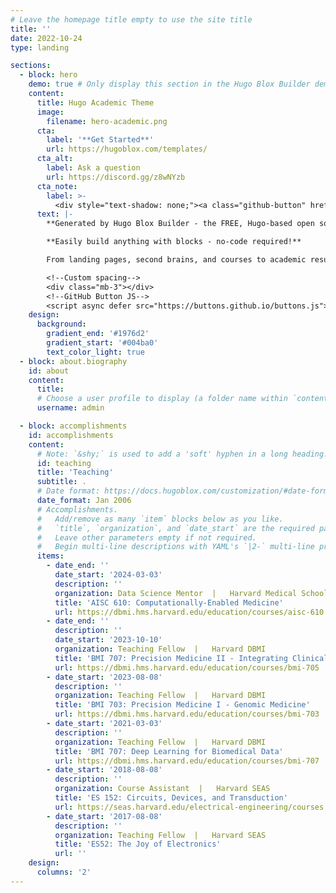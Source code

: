 ```yaml
---
# Leave the homepage title empty to use the site title
title: ''
date: 2022-10-24
type: landing

sections:
  - block: hero
    demo: true # Only display this section in the Hugo Blox Builder demo site
    content:
      title: Hugo Academic Theme
      image:
        filename: hero-academic.png
      cta:
        label: '**Get Started**'
        url: https://hugoblox.com/templates/
      cta_alt:
        label: Ask a question
        url: https://discord.gg/z8wNYzb
      cta_note:
        label: >-
          <div style="text-shadow: none;"><a class="github-button" href="https://github.com/HugoBlox/hugo-blox-builder" data-icon="octicon-star" data-size="large" data-show-count="true" aria-label="Star"></a></div><div style="text-shadow: none;"><a class="github-button" href="https://github.com/HugoBlox/theme-academic-cv" data-icon="octicon-star" data-size="large" data-show-count="true" aria-label="Star">Star the Academic template</a></div>
      text: |-
        **Generated by Hugo Blox Builder - the FREE, Hugo-based open source website builder trusted by 500,000+ sites.**

        **Easily build anything with blocks - no-code required!**

        From landing pages, second brains, and courses to academic resumés, conferences, and tech blogs.

        <!--Custom spacing-->
        <div class="mb-3"></div>
        <!--GitHub Button JS-->
        <script async defer src="https://buttons.github.io/buttons.js"></script>
    design:
      background:
        gradient_end: '#1976d2'
        gradient_start: '#004ba0'
        text_color_light: true
  - block: about.biography
    id: about
    content:
      title: 
      # Choose a user profile to display (a folder name within `content/authors/`)
      username: admin

  - block: accomplishments
    id: accomplishments
    content:
      # Note: `&shy;` is used to add a 'soft' hyphen in a long heading.
      id: teaching
      title: 'Teaching'
      subtitle: . 
      # Date format: https://docs.hugoblox.com/customization/#date-format
      date_format: Jan 2006
      # Accomplishments.
      #   Add/remove as many `item` blocks below as you like.
      #   `title`, `organization`, and `date_start` are the required parameters.
      #   Leave other parameters empty if not required.
      #   Begin multi-line descriptions with YAML's `|2-` multi-line prefix.
      items:
        - date_end: ''
          date_start: '2024-03-03'
          description: ''
          organization: Data Science Mentor  |   Harvard Medical School
          title: 'AISC 610: Computationally-Enabled Medicine'
          url: https://dbmi.hms.harvard.edu/education/courses/aisc-610
        - date_end: ''
          description: ''
          date_start: '2023-10-10'
          organization: Teaching Fellow  |   Harvard DBMI
          title: 'BMI 707: Precision Medicine II - Integrating Clinical and Genomic Data'
          url: https://dbmi.hms.harvard.edu/education/courses/bmi-705
        - date_start: '2023-08-08'
          description: ''
          organization: Teaching Fellow  |   Harvard DBMI
          title: 'BMI 703: Precision Medicine I - Genomic Medicine'
          url: https://dbmi.hms.harvard.edu/education/courses/bmi-703
        - date_start: '2021-03-03'
          description: ''
          organization: Teaching Fellow  |   Harvard DBMI
          title: 'BMI 707: Deep Learning for Biomedical Data'
          url: https://dbmi.hms.harvard.edu/education/courses/bmi-707
        - date_start: '2018-08-08'
          description: ''
          organization: Course Assistant  |   Harvard SEAS
          title: 'ES 152: Circuits, Devices, and Transduction'
          url: https://seas.harvard.edu/electrical-engineering/courses
        - date_start: '2017-08-08'
          description: ''
          organization: Teaching Fellow  |   Harvard SEAS
          title: 'ES52: The Joy of Electronics'
          url: ''
    design:
      columns: '2'
---
```

